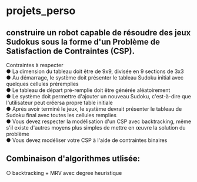 # projets_perso
## construire un robot capable de résoudre des jeux Sudokus sous la forme d'un Problème de Satisfaction de Contraintes (CSP).
Contraintes à respecter  
  ● La dimension du tableau doit être de 9x9, divisée en 9 sections de 3x3  
  ● Au démarrage, le système doit présenter le tableau Sudoku initial avec quelques cellules préremplies  
  ● Le tableau de départ pré-remplie doit être générée aléatoirement  
  ● Le système doit permettre d'ajouter un nouveau Sudoku, c'est-à-dire que l'utilisateur peut créersa propre table initiale  
  ● Après avoir terminé le jeux, le système devrait présenter le tableau de Sudoku final avec toutes les cellules remplies  
  ● Vous devez respecter la modélisation d'un CSP avec backtracking, même s'il existe d'autres moyens plus simples de mettre en œuvre la solution du problème  
  ● Vous devez modéliser votre CSP à l'aide de contraintes binaires  
## Combinaison d'algorithmes utlisée:  
○ backtracking + MRV avec degree heuristique
